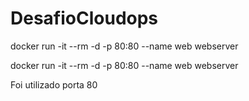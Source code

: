 # DesafioCloudops

docker run -it --rm -d -p 80:80 --name web webserver

docker run -it --rm -d -p 80:80 --name web webserver

Foi utilizado porta 80
